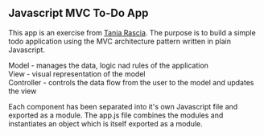 ## Javascript MVC To-Do App

This app is an exercise from [Tania Rascia](https://www.taniarascia.com/javascript-mvc-todo-app/). The purpose is to build a simple todo application using the MVC architecture pattern written in plain Javascript.

Model - manages the data, logic nad rules of the application\
View - visual representation of the model\
Controller - controls the data flow from the user to the model and updates the view

Each component has been separated into it's own Javascript file and exported as a module. The app.js file combines the modules and instantiates an object which is itself exported as a module.
